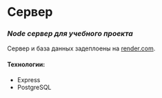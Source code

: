 # Сервер
### _Node сервер для учебного проекта_

Сервер и база данных задеплоены на [render.com](https://render.com/). 

#### Технологии:
- Express
- PostgreSQL
